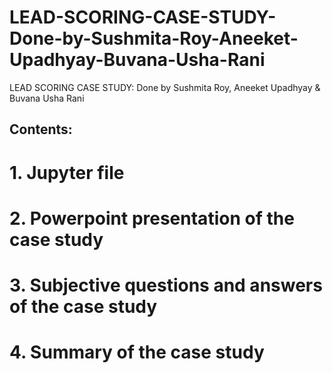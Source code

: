 # LEAD-SCORING-CASE-STUDY-Done-by-Sushmita-Roy-Aneeket-Upadhyay-Buvana-Usha-Rani
LEAD SCORING CASE STUDY: Done by Sushmita Roy, Aneeket Upadhyay &amp; Buvana Usha Rani
## Contents:
# 1. Jupyter file
# 2. Powerpoint presentation of the case study
# 3. Subjective questions and answers of the case study
# 4. Summary of the case study
